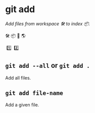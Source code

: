 # git add

_Add files from workspace :hammer_and_wrench: to index :package:._

:hammer_and_wrench: :package: :page_with_curl: :earth_americas:

&nbsp;:one:&nbsp; :two:

## `git add --all` or `git add .`

Add all files.

## `git add file-name`

Add a given file.
